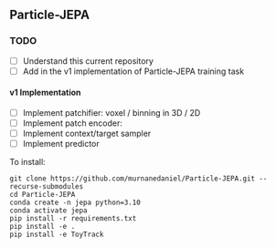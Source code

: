 ## Particle-JEPA

### TODO

- [ ] Understand this current repository
- [ ] Add in the v1 implementation of Particle-JEPA training task

#### v1 Implementation
- [ ] Implement patchifier: voxel / binning in 3D / 2D
- [ ] Implement patch encoder: 
- [ ] Implement context/target sampler
- [ ] Implement predictor

To install:
```
git clone https://github.com/murnanedaniel/Particle-JEPA.git --recurse-submodules
cd Particle-JEPA
conda create -n jepa python=3.10
conda activate jepa
pip install -r requirements.txt
pip install -e .
pip install -e ToyTrack
```
